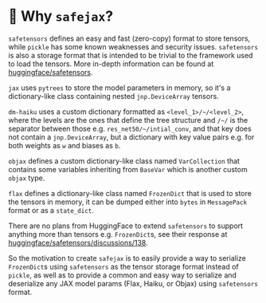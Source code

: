 # 🤔 Why `safejax`?

`safetensors` defines an easy and fast (zero-copy) format to store tensors,
while `pickle` has some known weaknesses and security issues. `safetensors`
is also a storage format that is intended to be trivial to the framework
used to load the tensors. More in-depth information can be found at 
[huggingface/safetensors](https://github.com/huggingface/safetensors).

`jax` uses `pytrees` to store the model parameters in memory, so
it's a dictionary-like class containing nested `jnp.DeviceArray` tensors.

`dm-haiku` uses a custom dictionary formatted as `<level_1>/~/<level_2>`, where the
levels are the ones that define the tree structure and `/~/` is the separator between those
e.g. `res_net50/~/intial_conv`, and that key does not contain a `jnp.DeviceArray`, but a 
dictionary with key value pairs e.g. for both weights as `w` and biases as `b`.

`objax` defines a custom dictionary-like class named `VarCollection` that contains
some variables inheriting from `BaseVar` which is another custom `objax` type.

`flax` defines a dictionary-like class named `FrozenDict` that is used to
store the tensors in memory, it can be dumped either into `bytes` in `MessagePack`
format or as a `state_dict`.

There are no plans from HuggingFace to extend `safetensors` to support anything more than tensors
e.g. `FrozenDict`s, see their response at [huggingface/safetensors/discussions/138](https://github.com/huggingface/safetensors/discussions/138).

So the motivation to create `safejax` is to easily provide a way to serialize `FrozenDict`s
using `safetensors` as the tensor storage format instead of `pickle`, as well as to provide
a common and easy way to serialize and deserialize any JAX model params (Flax, Haiku, or Objax)
using `safetensors` format.
